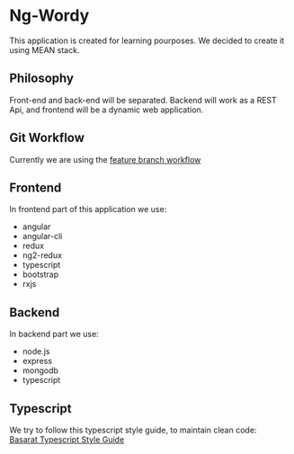 # Ng-Wordy

This application is created for learning pourposes. We decided to create it using MEAN stack.

## Philosophy
Front-end and back-end will be separated. Backend will work as a REST Api, and frontend will be a dynamic web application.

## Git Workflow
Currently we are using the [feature branch workflow](https://www.atlassian.com/git/tutorials/comparing-workflows#feature-branch-workflow)

## Frontend
In frontend part of this application we use:
- angular
- angular-cli
- redux
- ng2-redux
- typescript
- bootstrap
- rxjs

## Backend
In backend part we use:
- node.js
- express
- mongodb
- typescript

## Typescript
We try to follow this typescript style guide, to maintain clean code:<br>
[Basarat Typescript Style Guide](https://basarat.gitbooks.io/typescript/docs/styleguide/styleguide.html)